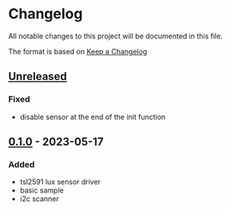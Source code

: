 # Changelog

All notable changes to this project will be documented in this file.

The format is based on [Keep a Changelog](https://keepachangelog.com/en/1.0.0/)

## [Unreleased]

### Fixed

- disable sensor at the end of the init function

## [0.1.0] - 2023-05-17

### Added

-   tsl2591 lux sensor driver
-   basic sample
-   i2c scanner

[Unreleased]: https://github.com/IRNAS/irnas-tsl2591-driver/compare/v0.1.0...HEAD

[0.1.0]: https://github.com/IRNAS/irnas-tsl2591-driver/compare/d8693b34e6b3be8241f068a3450824214940c63f...v0.1.0
